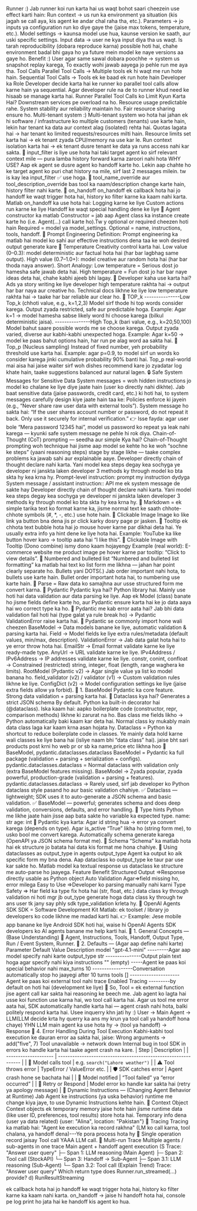 Runner :)
Jab runner koi run karta hai us waqt bohot saari cheezein use effect karti hain:
Run context → us run ka environment ya situation (kis jagah se call aya, kis agent ke andar chal raha tha, etc.).
Parameters → jo inputs ya configuration run ko diye gaye the (jaise max tokens, temperature, etc.).
Model settings → kaunsa model use hua, kaunse version ke saath, aur uski specific settings.
Input data → user ne kya input diya tha us waqt.
Is tarah reproducibility (dobara reproduce karna) possible hoti hai, chahe environment badal bhi gaya ho ya future mein model ke naye versions aa gaye ho.
Benefit :)
User agar same sawal dobara poochhe → system us snapshot replay karega,
To exactly wohi jawab aayega jo pehle run me aya tha.
Tool Calls
Parallel Tool Calls → Multiple tools ek hi waqt me run hote hain.
Sequential Tool Calls → Tools ek ke baad ek run hote hain
Developer ka Role
Developer decide karta hai ke runner ko parallel tool calls allow karne hain ya sequential. Agar developer rule na de to runner khud need ke hisaab se manage karta hai.
Runner Parallel Tool Calls ko Limit Kyun Karta Hai?
Downstream services pe overload na ho.
Resource usage predictable rahe.
System stability aur reliability maintain ho.
Fair resource sharing ensure ho.
Multi-tenant system :)
Multi-tenant system wo hota hai jahan ek hi software / infrastructure ko multiple customers (tenants) use karte hain, lekin har tenant ka data aur context alag (isolated) rehta hai.
Quotas lagata hai → har tenant ko limited requests/resources milti hain.
Resource limits set karta hai → ek tenant zyada CPU/memory na use kar le.
Run context isolation karta hai → ek tenant dusre tenant ke data ya runs access nahi kar sakta.
🔹 input_filter 
is liye use hota hai taki target agent ko sirf relevant context mile — pura lamba history forward karna zaroori nahi hota
WHY USE?
Aap ek agent se dusre agent ko handoff karte ho. Lekin aap chahte ho ke target agent ko puri chat history na mile, sirf last 2 messages milein. tw is kay lea input_filter ✅ use hoga.
🔹 tool_name_override aur tool_description_override
bas tool ka naam/description change karte hain, history filter nahi karte.
🔹 on_handoff
on_handoff ek callback hota hai jo handoff ke waqt trigger hota hai, history ko filter karne ka kaam nahi karta.
Matlab on_handoff ka use hota hai:
Logging karne ke liye
Custom actions run karne ke liye
Handoff ke waqt special handling dene ke liye
🔹 Agent constructor ka matlab
Constructor = jab aap Agent class ka instance create karte ho (i.e. Agent(...) call karte ho).Tw y optional or required cheezen hoti hain
Required = model ya model_settings.
Optional = name, instructions, tools, handoff.
🔹 Prompt Engineering
Definition: Prompt engineering ka matlab hai model ko sahi aur effective instructions dena taa ke woh desired output generate kare
🔹 Temperature
Creativity control karta hai.
Low value (0–0.3): model deterministic aur factual hota hai (har bar lagbhag same output).
High value (0.7–1.0+): model creative aur random hota hai (har bar thoda naya answer).
Short Analogy:
Low temperature = Serious dost jo hamesha safe jawab deta hai.
High temperature = Fun dost jo har bar naye ideas deta hai, chahe kabhi ajeeb bhi lagay.
🔧 Developer kaha use karta hai?
Ads ya story writing ke liye developer high temperature rakhta hai → output har bar naya aur creative ho.
Technical docs likhne ke liye low temperature rakhta hai → taake har bar reliable aur clear ho.
🔹 TOP_k
---------------Low Top_k (chhoti value, e.g., k=1,2,3)
Model sirf thode hi top words consider karega.
Output zyada restricted, safe aur predictable hoga.
Example: Agar k=1 → model hamesha sabse likely word hi choose karega (bilkul deterministic jaisa).
---------------High Top_k (bari value, e.g., k=20,50,100)
Model bahut saare possible words me se choose karega.
Output zyada varied, diverse aur kabhi-kabhi unexpected hoga.
Example: Agar k=50 → model ke paas bahut options hain, har run pe alag word aa sakta hai.
🔹 Top_p (Nucleus sampling)
Instead of fixed number, yeh probability threshold use karta hai.
Example: agar p=0.9, to model sirf un words ko consider karega jinki cumulative probability 90% banti hai.
Top_p real-world mai aisa hai jaise waiter sirf woh dishes recommend kare jo zyadatar log khate hain, taake suggestions balanced aur natural lagen.
🔒 Safe System Messages for Sensitive Data
System messages = woh hidden instructions jo model ko chalane ke liye diye jaate hain (user ko directly nahi dikhte).
Jab baat sensitive data (jaise passwords, credit card, etc.) ki hoti hai, to system messages carefully design kiye jaate hain taa ke:
Policies enforce ki jayein (e.g., “Never share raw user data with external tools”).
System message ho sakta hai:
“If the user shares account number or password, do not repeat it back. Only use it securely for internal verification.”
👉 Isse fayda: agar user bole “Mera password 12345 hai”, model us password ko repeat ya leak nahi karega — kyunki safe system message ne pehle hi rok diya.
Chain-of-Thought (CoT) prompting — seedha aur simple
Kya hai?
Chain-of-Thought prompting woh technique hai jisme aap model se kehte ho ke woh “sochne ke steps” (yaani reasoning steps) stage by stage likhe — taake complex problems ka jawab sahi aur explainable aaye.
Developer directly chain of thought declare nahi karta. Yani model kea steps degay kea sochyga ye developer ni janskta laken developer 3 methods ky through model ko bta skta hy kea krna hy.
Prompt-level instruction: prompt my instruction dydyga
System message / assistant instruction:: API me ek system message de sakte hay
Developer directly chain of thought declare nahi karta. Yani model kea steps degay kea sochyga ye developer ni janskta laken developer 3 methods ky through model ko bta skta hy kea krna hy.
🔹 Markdown = ek simple tarika text ko format karne ka, jisme normal text ke saath chhote-chhote symbols (#, *, -, etc.) use hote hain.
🔹 Clickable Image
Image ko like link ya button bna dena jis pr click karky dosry page pr jasken.
🔹 Tooltip ek chhota text bubble hota hai jo mouse hover karne par dikhai deta hai.
Ye usually extra info ya hint dene ke liye hota hai.
Example:
YouTube ka like button hover karo → tooltip aata hai “I like this”.
🔹 Clickable Image with Tooltip (Dono combine)
ismy dono kaam hojayengy
Example (real world):
E-commerce website me product image pe hover karne par tooltip: “Click to view details”.
🔹 Numbered and bulleted list
“Numbered and bulleted list formatting” ka matlab hai text ko list form me likhna — jahan har point clearly separate ho.
Bullets yani DOTS(.) Jab order important nahi hota, to bullets use karte hain.
Bullet order important hota hai, to numbering use karte hain.
🔹 Parse = Raw data ko samajhna aur usse structured form me convert karna.
🔹 Pydantic
Pydantic kya hai?
Python library hai.
Mainly use hoti hai data validation aur data parsing ke liye.
Aap ek Model (class) banate ho jisme fields define karte ho, aur Pydantic ensure karta hai ke jo data aaya hai wo correct type ka ho.
🔹 Pydantic me kab error aata hai?
Jab bhi data validation fail hoti hai (type galat ya rule break ho) → Pydantic ValidationError raise karta hai.
🔹 Pydantic se commonly import hone wali cheezen
BaseModel → Data models banane ke liye, automatic validation & parsing karta hai.
Field → Model fields ke liye extra rules/metadata (default values, min/max, description).
ValidationError → Jab data galat hota hai to ye error throw hota hai.
EmailStr → Email format validate karne ke liye ready-made type.
AnyUrl → URL validate karne ke liye.
IPv4Address / IPv6Address → IP addresses validate karne ke liye.
constr, conint, confloat → Constrained (restricted) string, integer, float (length, range waghera ke limits).
RootModel (Pydantic v2) → Agar single value ya list ko model banana ho.
field_validator (v2) / validator (v1) → Custom validation rules likhne ke liye.
ConfigDict (v2) → Model configuration settings ke liye (jaise extra fields allow ya forbid).
🔹 1. BaseModel
Pydantic ka core feature.
Strong data validation + parsing karta hai.
🔹 Dataclass kya hai?
Generates a strict JSON schema By default.
Python ka built-in decorator hai (@dataclass).
Iska kaam hai: aapko boilerplate code (constructor, repr, comparison methods) likhne ki zarurat na ho.
Bas class me fields likho → Python automatically baki kaam kar deta hai.
Normal class ky mukably main data class laga kar kaam krna asan hojata hy.
Dataclass = Python ka shortcut to reduce boilerplate code in classes.
Ye mainly data hold karne wali classes ke liye bana hai (isliye naam bhi “data class” hai). jaise bht sari products post krni ho web pr or sb ka name,price etc likhna hoo
🔹 BaseModel, pydantic.dataclasses.dataclass
BaseModel = Pydantic ka full package (validation + parsing + serialization + configs).
pydantic.dataclasses.dataclass = Normal dataclass with validation only (extra BaseModel features missing).
BaseModel → Zyada popular, zyada powerful, production-grade (validation + parsing + features).
pydantic.dataclasses.dataclass → Rarely used, sirf jab developer ko Python dataclass style pasand ho aur basic validation chahiye.
✅ Dataclass — lightweight; SDK uses it to auto-generate a JSON schema and basic validation.
✅ BaseModel — powerful; generates schema and does deep validation, conversions, defaults, and error handling.
🔹 Type hints Python me likhe jaate hain jisse aap bata sakte ho variable ka expected type.
name: str
age: int
🧠 Pydantic kya karta:
Agar id string hua → error ya convert karega (depends on type).
Agar is_active “True” likha ho (string form me), to usko bool me convert karega.
Automatically schema generate karega (OpenAPI ya JSON schema format me).
🔹 Schema
“Schema” ka matlab hota hai ek structure jo batata hai data kis format me hona chahiye.
🔹 Using dataclasses as output_type in agents
output_type
Agent ka output ko aik specific form my bna dena.
Aap dataclass ko output_type ke taur par use kar sakte ho.
Matlab model ka textual response us dataclass ke structure me auto-parse ho jaayega.
Feature	Benefit
Structured Output =>Response directly usable as Python object
Auto Validation	Agar=>field missing ho, error milega
Easy to Use =>Developer ko parsing manually nahi karni
Type Safety => Har field ka type fix hota hai (str, float, etc.)
data class ky through validation ni hoti mgr jb out_type generate hoga data class ky through tw ans user tk jany say phly sdk type_validation krleta hy.
🔹 OpenAI Agents SDK
SDK = Software Development Kit
Matlab: ek toolset / library jo developers ko code likhne me madad karti hai.
👉 Example:
Jese mobile app banane ke liye Android SDK hoti hai,
waise hi OpenAI Agents SDK developers ko AI agents banane me help karti hai.
🔹 1. General Concepts — (Base Understanding)
🧠 Agent, Instructions, Tools, Handoff, Output Type, Run / Event System, Runner.
🔹 2. Defaults — (Agar aap define nahi karte)
Parameter	Default Value	Description
model	"gpt-4.1-mini"	---------Agar aap model specify nahi karte
output_type	str	---------------Output plain text hoga agar specify nahi kiya
instructions	"" (empty)	-----Agent ke paas koi special behavior nahi
max_turns	10	-----------------Conversation automatically stop ho jaayegi after 10 turns
tools	[]	---------------------Agent ke paas koi external tool nahi
trace	Enabled	Tracing ---------by default on hoti hai (development ke liye)
🔹 So, Tool = ek external function jise agent call kar sakta hai reasoning ke beech me.
Jab agent ko lagta hai usse koi function use karna hai, wo tool call karta hai.
Agar us tool me error aata hai, SDK automatically handle karta hai — agent crash nahi hota, balki politely respond karta hai.
Usee inquerry khn jati hy :)
User → Main Agent → LLM(LLM decide krta hy querry ka ans my krun ya tool call ya handoff hona chaye) YHN LLM main agent ka use hota hy → (tool ya handoff) → Response
🔹 4. Error Handling During Tool Execution
Kabhi-kabhi tool execution ke dauran error aa sakta hai, jaise:
Wrong arguments → add("five", 7)
Tool unavailable → network down
Internal bug in tool
SDK in errors ko handle karta hai taake agent crash na kare.
| Step                 | Description                                                    |
| -------------------- | -------------------------------------------------------------- |
| 🧠 Model calls tool  | e.g. `search("Lahore weather")`                                |
| ⚠️ Tool throws error | TypeError / ValueError etc.                                    |
| 🛡 SDK catches error | Agent crash hone se bachata hai                                |
| 💬 Model notified    | “Tool failed” ya “error occurred”                              |
| 🔁 Retry or Respond  | Model error ko handle kar sakta hai (retry ya apology message) |
🔹 Dynamic Instructions — (Changing Agent Behavior at Runtime)
Jab Agent ke instructions (ya uska behavior) runtime me change kiya jaye,
to use Dynamic Instructions kehte hain.
🔹 Context Object
Context objects ek temporary memory jaise hote hain jisme
runtime data (like user ID, preferences, tool results) store hota hai.
Temporary info dena (user ya data related)
{user: "Alina", location: "Pakistan"}
🔹 Tracing
Tracing ka matlab hai:
"Agent ke execution ka record rakhna" (LM ko call karna, tool chalana, ya handoff dena)---Ye pora process hota hy
🔹 Single operation record
jaisay Tool call YAAA LLM call.
🔹 Multi-run Trace
Multiple agents / sub-agents in one trace	Main agent + handoff agent execution (S
Trace: "Answer user query"
 ├─ Span 1: LLM reasoning (Main Agent)
 ├─ Span 2: Tool call (StockAPI)
 └─ Span 3: Handoff → Sub-Agent
         ├─ Span 3.1: LLM reasoning (Sub-Agent)
         └─ Span 3.2: Tool call (Explain Trend)
Trace: "Answer user query"
Which return type does Runner.run_streamed(...) provide?
d) RunResultStreaming
 












ek callback hota hai jo handoff ke waqt trigger hota hai, history ko filter karne ka kaam nahi karta.
on_handoff → jaise hi handoff hota hai, console pe log print ho jata hai ke handoff kis agent ko hua.
